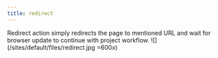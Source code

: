 ```yaml
---
title: redirect
---
```


Redirect action simply redirects the page to mentioned URL and wait for browser update to continue with project workflow. ![](/sites/default/files/redirect.jpg =600x)